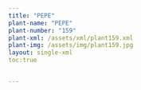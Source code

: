 ```yaml
---
title: "PEPE"
plant-name: "PEPE"
plant-number: "159"
plant-xml: /assets/xml/plant159.xml
plant-img: /assets/img/plant159.jpg
layout: single-xml
toc:true


---
```

